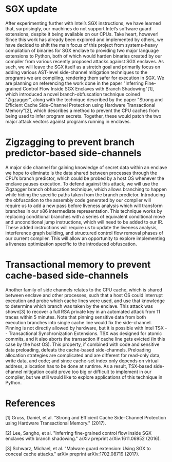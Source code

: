 # SGX update
After experimenting further with Intel’s SGX instructions, we have learned that, surprisingly, our machines do not support Intel’s software guard extensions, despite it being available on our CPUs. Take heart, however! Since this work has already been explored and implemented by others, we have decided to shift the main focus of this project from systems-heavy compilation of binaries for SGX enclave to providing two major language extensions to Python, both of which would harden binaries created by our compiler from various recently proposed attacks against SGX enclaves. As such, we will leave the SGX itself as a stretch goal and primarily focus on adding various AST-level side-channel mitigation techniques to the programs we are compiling, rendering them safer for execution in SGX. We are planning on referencing the work done in the paper "Inferring Fine-grained Control Flow Inside SGX Enclaves with Branch Shadowing"[1], which introduced a novel branch-obfuscation technique coined "Zigzagger", along with the technique described by the paper "Strong and Efficient Cache Side-Channel Protection using Hardware Transactional Memory"[2], which describes a method to prevent the CPU caches from being used to infer program secrets. Together, these would patch the two major attack vectors against programs running in enclaves.

# Zigzagging to prevent branch predictor-based side-channels
A major side channel for gaining knowledge of secret data within an enclave we hope to eliminate is the data shared between processes through the CPU’s branch predictor, which could be probed by a host OS whenever the enclave pauses execution. To defend against this attack, we will use the Zigzagger branch obfuscation technique, which allows branching to happen while hiding the specific paths taken from the branch predictor. Introducing the obfuscation to the assembly code generated by our compiler will require us to add a new pass before liveness analysis which will transform branches in our x86 intermediate representation. This technique works by replacing conditional branches with a series of equivalent conditional move and unconditional jump instructions, which will need to be added to our IR. These added instructions will require us to update the liveness analysis, interference graph building, and structured control flow removal phases of our current compiler. This will allow an opportunity to explore implementing a liveness optimization specific to the introduced obfuscation.

# Transactional memory to prevent cache-based side-channels
Another family of side channels relates to the CPU cache, which is shared between enclave and other processes, such that a host OS could interrupt execution and probe which cache lines were used, and use that knowledge to determine which branch was taken by the enclave. This attack was shown[3] to recover a full RSA private key in an automated attack from 11 traces within 5 minutes. Note that pinning sensitive data from both execution branches into single cache line would fix the side-channel. Pinning is not directly allowed by hardware, but it is possible with Intel TSX -- Transactional Synchronization Extensions. TSX was designed for atomic commits, and it also aborts the transaction if cache line gets evicted (in this case by the host OS). This property, if combined with code and sensitive data preloading, defeats the cache-based side-channels. Preloading allocation strategies are complicated and are different for read-only data, write data, and code; and since cache-set index only depends on virtual address, allocation has to be done at runtime. As a result, TSX-based side-channel mitigation could prove too big or difficult to implement in our compiler, but we still would like to explore applications of this technique in Python.

# References

[1] Gruss, Daniel, et al. "Strong and Efficient Cache Side-Channel Protection using Hardware Transactional Memory." (2017).

[2] Lee, Sangho, et al. "Inferring fine-grained control flow inside SGX enclaves with branch shadowing." arXiv preprint 
arXiv:1611.06952 (2016).

[3] Schwarz, Michael, et al. "Malware guard extension: Using SGX to conceal cache attacks." arXiv preprint arXiv:1702.08719 (2017).
